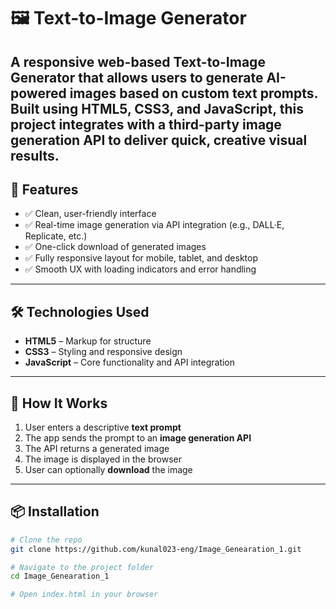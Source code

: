 # 🖼️ Text-to-Image Generator

A responsive web-based **Text-to-Image Generator** that allows users to generate AI-powered images based on custom text prompts. Built using **HTML5**, **CSS3**, and **JavaScript**, this project integrates with a third-party image generation API to deliver quick, creative visual results.
---

## 🚀 Features

- ✅ Clean, user-friendly interface
- ✅ Real-time image generation via API integration (e.g., DALL·E, Replicate, etc.)
- ✅ One-click download of generated images
- ✅ Fully responsive layout for mobile, tablet, and desktop
- ✅ Smooth UX with loading indicators and error handling

---

## 🛠️ Technologies Used

- **HTML5** – Markup for structure
- **CSS3** – Styling and responsive design
- **JavaScript** – Core functionality and API integration

---

## 📸 How It Works

1. User enters a descriptive **text prompt**
2. The app sends the prompt to an **image generation API**
3. The API returns a generated image
4. The image is displayed in the browser
5. User can optionally **download** the image

---

## 📦 Installation

```bash
# Clone the repo
git clone https://github.com/kunal023-eng/Image_Genearation_1.git

# Navigate to the project folder
cd Image_Genearation_1

# Open index.html in your browser
